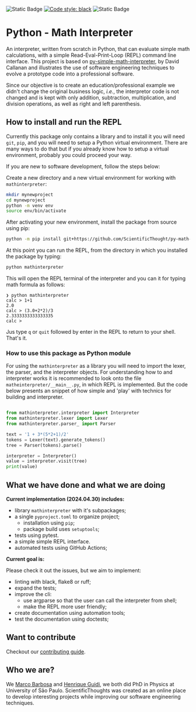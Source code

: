 
![Static Badge](https://img.shields.io/badge/python-%3E%3D3.10-blue?style=flat&logo=python&logoColor=green&label=Python&color=green) [![Code style: black](https://img.shields.io/badge/code%20style-black-000000.svg)](https://github.com/psf/black) ![Static Badge](https://img.shields.io/badge/unit_test-pytest-blue?style=flat&logo=pytest)

# Python - Math Interpreter

An interpreter, written from scratch in Python, that can evaluate simple math calculations, with a simple Read-Eval-Print-Loop (REPL) command line interface. This project is based on  [py-simple-math-interpreter](https://github.com/davidcallanan/py-simple-math-interpreter), by David Callanan and illustrates the use of software engineering techniques to evolve a prototype code into a professional software. 

Since our objective is to create an education/professional example we didn't change the original business logic, *i.e.*, the interpretor code is not changed and is kept with only addition, subtraction, multiplication, and division operations, as well as right and left parenthesis.

## How to install and run the REPL

Currently this package only contains a library and to install it you will need `git`, `pip`, and you will need to setup a Python virtual environment. There are many ways to do that but if you already know how to setup a virtual environment, probably you could proceed your way. 

If you are new to software development, follow the steps below:

Create a new directory and a new virtual environment for working with `mathinterpreter`:

```bash
mkdir mynewproject
cd mynewproject
python -m venv env
source env/bin/activate
```
After activating your new environment, install the package from source using pip:

```bash
python -m pip install git+https://github.com/ScientificThought/py-math-interpreter.git
```
At this point you can run the REPL, from the directory in which you installed the package by typing:

```bash
python mathinterpreter
```

This will open the REPL terminal of the  interpreter and you can it for typing math formula as follows:
```
❯ python mathinterpreter
calc > 1+1        
2.0
calc > (3.0+2*2)/3
2.3333333333333335
calc > 
```
Jus type `q` or `quit` followed by enter  in the REPL to return to your shell. That's it.

### How to use this package as Python module

For using the `mathinterpreter` as a library you will need to import the lexer, the parser, and the interpreter objects. For understanding how to and interpreter works it is recommended to look onto the file `matheinterpreter/__main__.py`, in which REPL is implemented. But the code below presents an snippet of how simple  and 'play' with technics for building and interpreter.

```python

from mathinterpreter.interpreter import Interpreter
from mathinterpreter.lexer import Lexer
from mathinterpreter.parser_ import Parser

text = '1 + 3*(5*2+1)/2'
tokens = Lexer(text).generate_tokens()
tree = Parser(tokens).parse()

interpreter = Interpreter()
value = interpreter.visit(tree)
print(value)
```

## What we have done and what we are doing

**Current implementation (2024.04.30) includes:**
- library `mathinterpreter` with it's subpackages;
- a single `pyproject.toml` to organize project;
    - installation using `pip`;
    - package build uses `setuptools`;
- tests using pytest.
- a simple simple REPL interface.
- automated tests using GitHub Actions;

**Current goal is:**

Please check it out the issues, but we aim to implement:

- linting with black, flake8 or ruff;
- expand the tests;
- improve the cli:
    - use argparse so that the user can call the interpreter from shell;
    - make the REPL more user friendly;
- create documentation using automation tools;
- test the documentation using doctests;

## Want to contribute

Checkout our [contributing guide](doc/guides/contributing.md).

## Who we are?

We [Marco Barbosa](@aureliobarbosa) and [Henrique Guidi](@hsguidi), we both did PhD in Physics at University of São Paulo. ScientificThoughts was created as an online place to develop interesting projects while improving our software engineering techniques.